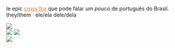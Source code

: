 le epic <a href="https://en.wikipedia.org/wiki/Cross_fox" target="_blank" rel="noopener noreferrer" style="color: #E47335;">cross fox</a> que pode falar *um pouco* de português do Brasil.  
they/them · ele/ela dele/dela

<img src="https://github-readme-stats-git-masterrstaa-rickstaa.vercel.app/api?username=howlagon&theme=dark" />

<div>
  <img src="https://img.shields.io/badge/Visual_Studio_Code-0078D4?style=for-the-badge&logo=visual%20studio%20code&logoColor=white" />
  <img src="https://img.shields.io/badge/cPython 3.11-FFD43B?style=for-the-badge&logo=python&logoColor=blue" />
</div>
<img src="https://img.shields.io/badge/Windows_11-0078d4?style=for-the-badge&logo=windows-11&logoColor=white" />
